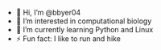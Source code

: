 - 👋 Hi, I’m @bbyer04
- 👀 I’m interested in computational biology
- 🌱 I’m currently learning Python and Linux
- ⚡ Fun fact: I like to run and hike

<!---
bbyer04/bbyer04 is a ✨ special ✨ repository because its `README.md` (this file) appears on your GitHub profile.
You can click the Preview link to take a look at your changes.
--->

